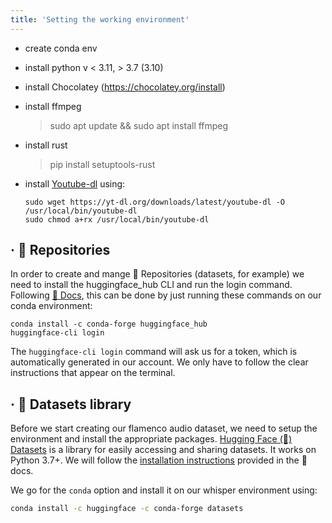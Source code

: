 ```yaml
---
title: 'Setting the working environment'
---
```


- create conda env

- install python v < 3.11, > 3.7 (3.10)

- install Chocolatey (https://chocolatey.org/install)

- install ffmpeg

	> sudo apt update && sudo apt install ffmpeg

- install rust 

	> pip install setuptools-rust

- install [Youtube-dl](https://github.com/ytdl-org/youtube-dl) using:

	```
	sudo wget https://yt-dl.org/downloads/latest/youtube-dl -O /usr/local/bin/youtube-dl
	sudo chmod a+rx /usr/local/bin/youtube-dl
	```


## · 🤗 Repositories
In order to create and mange 🤗 Repositories (datasets, for example) we need to install the huggingface_hub CLI and run the login command. Following [🤗 Docs](https://huggingface.co/docs/hub/repositories-getting-started), this can be done by just running these commands on our conda environment: 

```
conda install -c conda-forge huggingface_hub
huggingface-cli login
```

The `huggingface-cli login` command will ask us for a token, which is automatically generated in our account. We only have to follow the clear instructions that appear on the terminal. 


## · 🤗 Datasets library
Before we start creating our flamenco audio dataset, we need to setup the environment and install the appropriate packages. [Hugging Face (🤗) Datasets](https://huggingface.co/docs/datasets/index) is a library for easily accessing and sharing datasets.  It works on Python 3.7+. We will follow the [installation instructions](https://huggingface.co/docs/datasets/installation) provided in the 🤗 docs. 

We go for the `conda` option and install it on our whisper environment using:

```bash
conda install -c huggingface -c conda-forge datasets
```